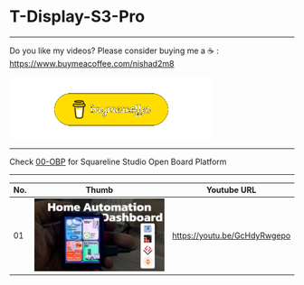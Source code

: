 # T-Display-S3-Pro
---
Do you like my videos? Please consider buying me a ☕ :
https://www.buymeacoffee.com/nishad2m8

[![alt text](<00-Assets/buy me coffee.gif>)](https://www.buymeacoffee.com/nishad2m8)

---

Check [00-OBP](https://github.com/nishad2m8/T4-S3-YT/tree/master/00-OBP) for Squareline Studio Open Board Platform

---

| No.  | Thumb | Youtube URL |
| ------|-----|----------|
| 01 | [![alt text](<00-Assets/01-Home automation dashboard on lilygo T4-S3.jpg>)](https://github.com/nishad2m8/T4-S3-YT/tree/master/01-HA-Dashboard)  | https://youtu.be/GcHdyRwgepo|



<!-- | No | Thumb  | URL |  -->